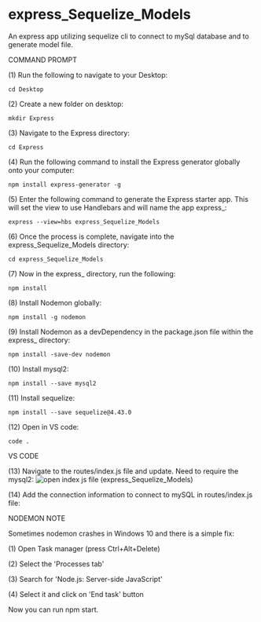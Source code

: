 # express_Sequelize_Models
An express app utilizing sequelize cli to connect to mySql database and to generate model file.

COMMAND PROMPT

(1) Run the following to navigate to your Desktop: 

    cd Desktop

(2) Create a new folder on desktop: 

    mkdir Express

(3) Navigate to the Express directory: 

    cd Express

(4) Run the following command to install the Express generator globally onto your computer: 

    npm install express-generator -g

(5) Enter the following command to generate the Express starter app. This will set the view to use Handlebars and will name the app express_: 

    express --view=hbs express_Sequelize_Models

(6) Once the process is complete, navigate into the express_Sequelize_Models directory: 

    cd express_Sequelize_Models

(7) Now in the express_ directory, run the following: 

    npm install

(8) Install Nodemon globally: 

    npm install -g nodemon
    
(9) Install Nodemon as a devDependency in the package.json file within the express_ directory:

    npm install -save-dev nodemon
    
(10) Install mysql2:

    npm install --save mysql2

(11) Install sequelize: 

    npm install --save sequelize@4.43.0

(12) Open in VS code:

    code . 


VS CODE

(13) Navigate to the routes/index.js file and update. Need to require the mysql2: ![open index js file (express_Sequelize_Models)](https://user-images.githubusercontent.com/35668707/68347978-7f1a6580-00ad-11ea-9ba9-6b75f52619b9.JPG)


(14) Add the connection information to connect to mySQL in routes/index.js file: 

NODEMON NOTE

Sometimes nodemon crashes in Windows 10 and there is a simple fix:

(1) Open Task manager (press Ctrl+Alt+Delete)

(2) Select the 'Processes tab'

(3) Search for 'Node.js: Server-side JavaScript'

(4) Select it and click on 'End task' button

Now you can run npm start.
